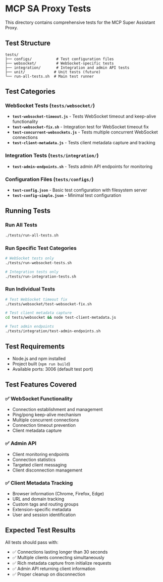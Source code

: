 # MCP SA Proxy Tests

This directory contains comprehensive tests for the MCP Super Assistant Proxy.

## Test Structure

```
tests/
├── configs/           # Test configuration files
├── websocket/         # WebSocket-specific tests
├── integration/       # Integration and admin API tests
├── unit/             # Unit tests (future)
└── run-all-tests.sh  # Main test runner
```

## Test Categories

### WebSocket Tests (`tests/websocket/`)
- **`test-websocket-timeout.js`** - Tests WebSocket timeout and keep-alive functionality
- **`test-websocket-fix.sh`** - Integration test for WebSocket timeout fix
- **`test-concurrent-websockets.js`** - Tests multiple concurrent WebSocket connections
- **`test-client-metadata.js`** - Tests client metadata capture and tracking

### Integration Tests (`tests/integration/`)
- **`test-admin-endpoints.sh`** - Tests admin API endpoints for monitoring

### Configuration Files (`tests/configs/`)
- **`test-config.json`** - Basic test configuration with filesystem server
- **`test-config-simple.json`** - Minimal test configuration

## Running Tests

### Run All Tests
```bash
./tests/run-all-tests.sh
```

### Run Specific Test Categories
```bash
# WebSocket tests only
./tests/run-websocket-tests.sh

# Integration tests only  
./tests/run-integration-tests.sh
```

### Run Individual Tests
```bash
# Test WebSocket timeout fix
./tests/websocket/test-websocket-fix.sh

# Test client metadata capture
cd tests/websocket && node test-client-metadata.js

# Test admin endpoints
./tests/integration/test-admin-endpoints.sh
```

## Test Requirements

- Node.js and npm installed
- Project built (`npm run build`)
- Available ports: 3006 (default test port)

## Test Features Covered

### ✅ WebSocket Functionality
- Connection establishment and management
- Ping/pong keep-alive mechanism
- Multiple concurrent connections
- Connection timeout prevention
- Client metadata capture

### ✅ Admin API
- Client monitoring endpoints
- Connection statistics
- Targeted client messaging
- Client disconnection management

### ✅ Client Metadata Tracking
- Browser information (Chrome, Firefox, Edge)
- URL and domain tracking
- Custom tags and routing groups
- Extension-specific metadata
- User and session identification

## Expected Test Results

All tests should pass with:
- ✅ Connections lasting longer than 30 seconds
- ✅ Multiple clients connecting simultaneously
- ✅ Rich metadata capture from initialize requests
- ✅ Admin API returning client information
- ✅ Proper cleanup on disconnection
